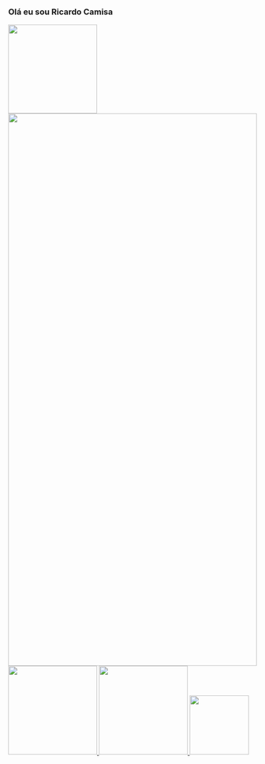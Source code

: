 ### Olá eu sou Ricardo Camisa

<div>
    <a href="https://github.com/ricardocamisa">
    <img height="180em" src="https://github-readme-stats.vercel.app/api?username=ricardocamisa&show_icons=true&theme=radical&include_all_commits=true&count_private=true"/>
        <img style="height: 80em; width: 100%; top:0;" src="https://github-readme-stats.vercel.app/api/top-langs/?username=ricardocamisa&langs_count=8&theme=radical"/>
        </a>
        <a href="https://github.com/ricardocamisa/axios">
    <img height="180em" src="https://github-readme-stats.vercel.app/api/pin/?username=ricardocamisa&repo=Axios&theme=radical"/>
        </a>
    <a href="https://github.com/ricardocamisa/clsTextbox">
    <img height="180em" src="https://github-readme-stats.vercel.app/api/pin/?username=ricardocamisa&repo=clsTextbox&theme=radical"/>
        </a>
    <a href="https://github.com/ricardocamisa/AdminVBA">
    <img height="120em" src="https://github-readme-stats.vercel.app/api/pin/?username=ricardocamisa&repo=AdminVBA&theme=radical"/>
         </a>
</div>

<!--
**ricardocamisa/ricardocamisa** is a ✨ _special_ ✨ repository because its `README.md` (this file) appears on your GitHub profile.

Here are some ideas to get you started:

- 🔭 I’m currently working on ...
- 🌱 I’m currently learning ...
- 👯 I’m looking to collaborate on ...
- 🤔 I’m looking for help with ...
- 💬 Ask me about ...
- 📫 How to reach me: ...
- 😄 Pronouns: ...
- ⚡ Fun fact: ...
-->


